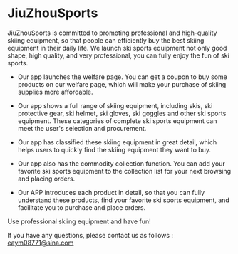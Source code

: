 # JiuZhouSports

JiuZhouSports is committed to promoting professional and high-quality skiing equipment, so that people can efficiently buy the best skiing equipment in their daily life. We launch ski sports equipment not only good shape, high quality, and very professional, you can fully enjoy the fun of ski sports.

- Our app launches the welfare page. You can get a coupon to buy some products on our welfare page, which will make your purchase of skiing supplies more affordable.

- Our app shows a full range of skiing equipment, including skis, ski protective gear, ski helmet, ski gloves, ski goggles and other ski sports equipment. These categories of complete ski sports equipment can meet the user's selection and procurement.

- Our app has classified these skiing equipment in great detail, which helps users to quickly find the skiing equipment they want to buy.

- Our app also has the commodity collection function. You can add your favorite ski sports equipment to the collection list for your next browsing and placing orders.

- Our APP introduces each product in detail, so that you can fully understand these products, find your favorite ski sports equipment, and facilitate you to purchase and place orders.

Use professional skiing equipment and have fun!

If you have any questions, please contact us as follows : eaym08771@sina.com
